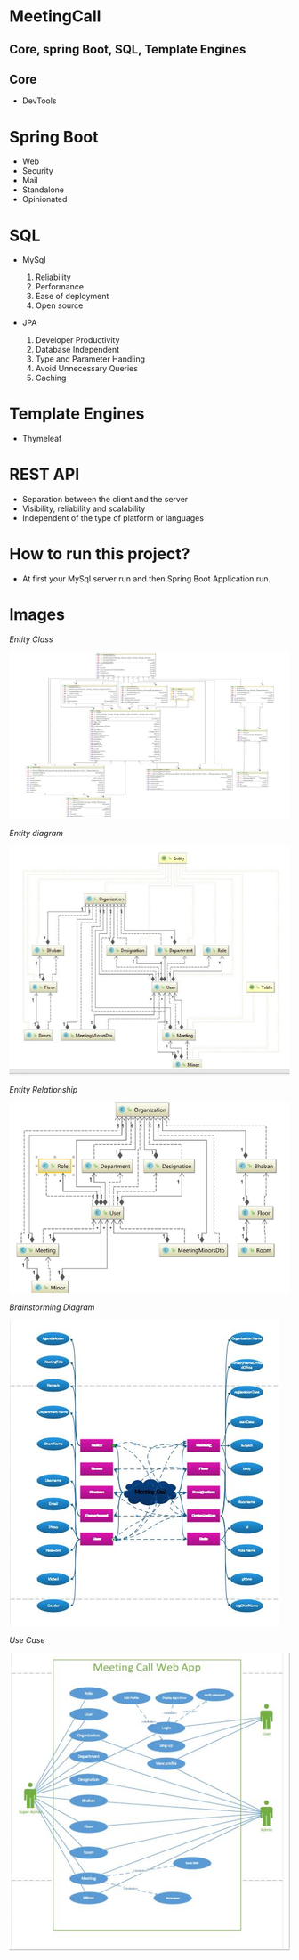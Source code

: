 # MeetingCall
## Core, spring Boot, SQL, Template Engines

## Core
- DevTools

# Spring Boot
- Web
- Security
- Mail
- Standalone
- Opinionated

# SQL
- MySql  
   1. Reliability
   2. Performance
   3. Ease of deployment
   4. Open source

- JPA
  1. Developer Productivity
  2. Database Independent
  3. Type and Parameter Handling
  4. Avoid Unnecessary Queries
  5. Caching


# Template Engines
- Thymeleaf

# REST API

- Separation between the client and the server
- Visibility, reliability and scalability
- Independent of the type of platform or languages

# How to run this project?
- At first your MySql server run and then Spring Boot Application run.

# Images


*Entity Class*

<img src="pptScen/entityClass.JPG" width="900" height="300" >

*Entity diagram*

<img src="pptScen/entityDia.JPG"  >

*Entity Relationship*

<img src="pptScen/entityRelation.JPG"  >

*Brainstorming Diagram*

<img src="pptScen/brainstorming_diagram.JPG"  >

*Use Case*

<img src="pptScen/useCase.JPG" >
